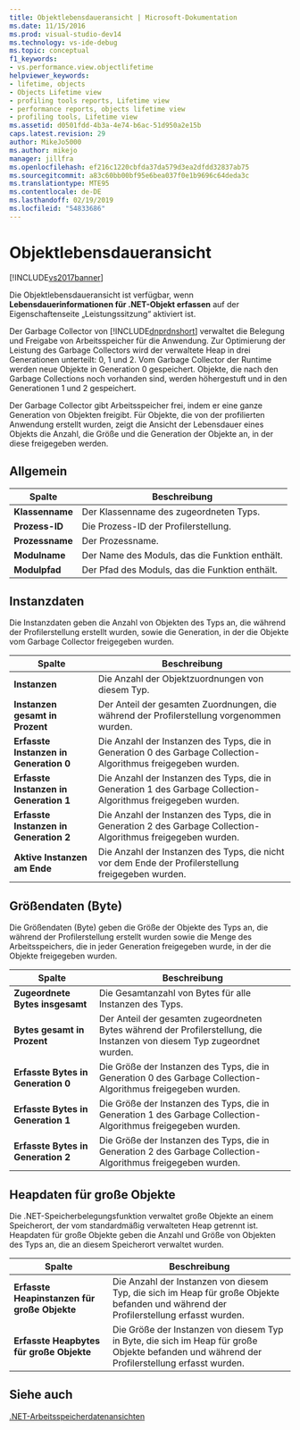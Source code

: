 ```yaml
---
title: Objektlebensdaueransicht | Microsoft-Dokumentation
ms.date: 11/15/2016
ms.prod: visual-studio-dev14
ms.technology: vs-ide-debug
ms.topic: conceptual
f1_keywords:
- vs.performance.view.objectlifetime
helpviewer_keywords:
- lifetime, objects
- Objects Lifetime view
- profiling tools reports, Lifetime view
- performance reports, objects lifetime view
- profiling tools, Lifetime view
ms.assetid: d0501fdd-4b3a-4e74-b6ac-51d950a2e15b
caps.latest.revision: 29
author: MikeJo5000
ms.author: mikejo
manager: jillfra
ms.openlocfilehash: ef216c1220cbfda37da579d3ea2dfdd32837ab75
ms.sourcegitcommit: a83c60bb00bf95e6bea037f0e1b9696c64deda3c
ms.translationtype: MTE95
ms.contentlocale: de-DE
ms.lasthandoff: 02/19/2019
ms.locfileid: "54833686"
---
```

# <a name="object-lifetime-view"></a>Objektlebensdaueransicht
[!INCLUDE[vs2017banner](../includes/vs2017banner.md)]

Die Objektlebensdaueransicht ist verfügbar, wenn **Lebensdauerinformationen für .NET-Objekt erfassen** auf der Eigenschaftenseite „Leistungssitzung“ aktiviert ist.  
  
 Der Garbage Collector von [!INCLUDE[dnprdnshort](../includes/dnprdnshort-md.md)] verwaltet die Belegung und Freigabe von Arbeitsspeicher für die Anwendung. Zur Optimierung der Leistung des Garbage Collectors wird der verwaltete Heap in drei Generationen unterteilt: 0, 1 und 2. Vom Garbage Collector der Runtime werden neue Objekte in Generation 0 gespeichert. Objekte, die nach den Garbage Collections noch vorhanden sind, werden höhergestuft und in den Generationen 1 und 2 gespeichert.  
  
 Der Garbage Collector gibt Arbeitsspeicher frei, indem er eine ganze Generation von Objekten freigibt. Für Objekte, die von der profilierten Anwendung erstellt wurden, zeigt die Ansicht der Lebensdauer eines Objekts die Anzahl, die Größe und die Generation der Objekte an, in der diese freigegeben werden.  
  
## <a name="general"></a>Allgemein  
  
|Spalte|Beschreibung|  
|------------|-----------------|  
|**Klassenname**|Der Klassenname des zugeordneten Typs.|  
|**Prozess-ID**|Die Prozess-ID der Profilerstellung.|  
|**Prozessname**|Der Prozessname.|  
|**Modulname**|Der Name des Moduls, das die Funktion enthält.|  
|**Modulpfad**|Der Pfad des Moduls, das die Funktion enthält.|  
  
## <a name="instance-data"></a>Instanzdaten  
 Die Instanzdaten geben die Anzahl von Objekten des Typs an, die während der Profilerstellung erstellt wurden, sowie die Generation, in der die Objekte vom Garbage Collector freigegeben wurden.  
  
|Spalte|Beschreibung|  
|------------|-----------------|  
|**Instanzen**|Die Anzahl der Objektzuordnungen von diesem Typ.|  
|**Instanzen gesamt in Prozent**|Der Anteil der gesamten Zuordnungen, die während der Profilerstellung vorgenommen wurden.|  
|**Erfasste Instanzen in Generation 0**|Die Anzahl der Instanzen des Typs, die in Generation 0 des Garbage Collection-Algorithmus freigegeben wurden.|  
|**Erfasste Instanzen in Generation 1**|Die Anzahl der Instanzen des Typs, die in Generation 1 des Garbage Collection-Algorithmus freigegeben wurden.|  
|**Erfasste Instanzen in Generation 2**|Die Anzahl der Instanzen des Typs, die in Generation 2 des Garbage Collection-Algorithmus freigegeben wurden.|  
|**Aktive Instanzen am Ende**|Die Anzahl der Instanzen des Typs, die nicht vor dem Ende der Profilerstellung freigegeben wurden.|  
  
## <a name="size-byte-data"></a>Größendaten (Byte)  
 Die Größendaten (Byte) geben die Größe der Objekte des Typs an, die während der Profilerstellung erstellt wurden sowie die Menge des Arbeitsspeichers, die in jeder Generation freigegeben wurde, in der die Objekte freigegeben wurden.  
  
|Spalte|Beschreibung|  
|------------|-----------------|  
|**Zugeordnete Bytes insgesamt**|Die Gesamtanzahl von Bytes für alle Instanzen des Typs.|  
|**Bytes gesamt in Prozent**|Der Anteil der gesamten zugeordneten Bytes während der Profilerstellung, die Instanzen von diesem Typ zugeordnet wurden.|  
|**Erfasste Bytes in Generation 0**|Die Größe der Instanzen des Typs, die in Generation 0 des Garbage Collection-Algorithmus freigegeben wurden.|  
|**Erfasste Bytes in Generation 1**|Die Größe der Instanzen des Typs, die in Generation 1 des Garbage Collection-Algorithmus freigegeben wurden.|  
|**Erfasste Bytes in Generation 2**|Die Größe der Instanzen des Typs, die in Generation 2 des Garbage Collection-Algorithmus freigegeben wurden.|  
  
## <a name="large-object-heap-data"></a>Heapdaten für große Objekte  
 Die .NET-Speicherbelegungsfunktion verwaltet große Objekte an einem Speicherort, der vom standardmäßig verwalteten Heap getrennt ist. Heapdaten für große Objekte geben die Anzahl und Größe von Objekten des Typs an, die an diesem Speicherort verwaltet wurden.  
  
|Spalte|Beschreibung|  
|------------|-----------------|  
|**Erfasste Heapinstanzen für große Objekte**|Die Anzahl der Instanzen von diesem Typ, die sich im Heap für große Objekte befanden und während der Profilerstellung erfasst wurden.|  
|**Erfasste Heapbytes für große Objekte**|Die Größe der Instanzen von diesem Typ in Byte, die sich im Heap für große Objekte befanden und während der Profilerstellung erfasst wurden.|  
  
## <a name="see-also"></a>Siehe auch  
 [.NET-Arbeitsspeicherdatenansichten](../profiling/dotnet-memory-data-views.md)
